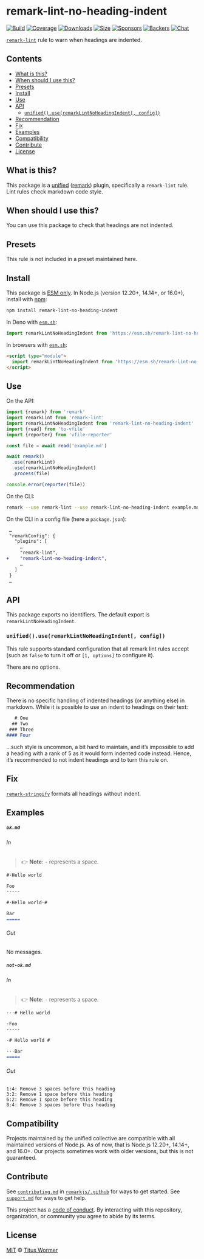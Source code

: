 <!--This file is generated-->

# remark-lint-no-heading-indent

[![Build][build-badge]][build]
[![Coverage][coverage-badge]][coverage]
[![Downloads][downloads-badge]][downloads]
[![Size][size-badge]][size]
[![Sponsors][sponsors-badge]][collective]
[![Backers][backers-badge]][collective]
[![Chat][chat-badge]][chat]

[`remark-lint`][mono] rule to warn when headings are indented.

## Contents

* [What is this?](#what-is-this)
* [When should I use this?](#when-should-i-use-this)
* [Presets](#presets)
* [Install](#install)
* [Use](#use)
* [API](#api)
  * [`unified().use(remarkLintNoHeadingIndent[, config])`](#unifieduseremarklintnoheadingindent-config)
* [Recommendation](#recommendation)
* [Fix](#fix)
* [Examples](#examples)
* [Compatibility](#compatibility)
* [Contribute](#contribute)
* [License](#license)

## What is this?

This package is a [unified][] ([remark][]) plugin, specifically a `remark-lint`
rule.
Lint rules check markdown code style.

## When should I use this?

You can use this package to check that headings are not indented.

## Presets

This rule is not included in a preset maintained here.

## Install

This package is [ESM only][esm].
In Node.js (version 12.20+, 14.14+, or 16.0+), install with [npm][]:

```sh
npm install remark-lint-no-heading-indent
```

In Deno with [`esm.sh`][esmsh]:

```js
import remarkLintNoHeadingIndent from 'https://esm.sh/remark-lint-no-heading-indent@4'
```

In browsers with [`esm.sh`][esmsh]:

```html
<script type="module">
  import remarkLintNoHeadingIndent from 'https://esm.sh/remark-lint-no-heading-indent@4?bundle'
</script>
```

## Use

On the API:

```js
import {remark} from 'remark'
import remarkLint from 'remark-lint'
import remarkLintNoHeadingIndent from 'remark-lint-no-heading-indent'
import {read} from 'to-vfile'
import {reporter} from 'vfile-reporter'

const file = await read('example.md')

await remark()
  .use(remarkLint)
  .use(remarkLintNoHeadingIndent)
  .process(file)

console.error(reporter(file))
```

On the CLI:

```sh
remark --use remark-lint --use remark-lint-no-heading-indent example.md
```

On the CLI in a config file (here a `package.json`):

```diff
 …
 "remarkConfig": {
   "plugins": [
     …
     "remark-lint",
+    "remark-lint-no-heading-indent",
     …
   ]
 }
 …
```

## API

This package exports no identifiers.
The default export is `remarkLintNoHeadingIndent`.

### `unified().use(remarkLintNoHeadingIndent[, config])`

This rule supports standard configuration that all remark lint rules accept
(such as `false` to turn it off or `[1, options]` to configure it).

There are no options.

## Recommendation

There is no specific handling of indented headings (or anything else) in
markdown.
While it is possible to use an indent to headings on their text:

```markdown
   # One
  ## Two
 ### Three
#### Four
```

…such style is uncommon, a bit hard to maintain, and it’s impossible to add a
heading with a rank of 5 as it would form indented code instead.
Hence, it’s recommended to not indent headings and to turn this rule on.

## Fix

[`remark-stringify`](https://github.com/remarkjs/remark/tree/main/packages/remark-stringify)
formats all headings without indent.

## Examples

##### `ok.md`

###### In

> 👉 **Note**: `·` represents a space.

```markdown
#·Hello world

Foo
-----

#·Hello world·#

Bar
=====
```

###### Out

No messages.

##### `not-ok.md`

###### In

> 👉 **Note**: `·` represents a space.

```markdown
···# Hello world

·Foo
-----

·# Hello world #

···Bar
=====
```

###### Out

```text
1:4: Remove 3 spaces before this heading
3:2: Remove 1 space before this heading
6:2: Remove 1 space before this heading
8:4: Remove 3 spaces before this heading
```

## Compatibility

Projects maintained by the unified collective are compatible with all maintained
versions of Node.js.
As of now, that is Node.js 12.20+, 14.14+, and 16.0+.
Our projects sometimes work with older versions, but this is not guaranteed.

## Contribute

See [`contributing.md`][contributing] in [`remarkjs/.github`][health] for ways
to get started.
See [`support.md`][support] for ways to get help.

This project has a [code of conduct][coc].
By interacting with this repository, organization, or community you agree to
abide by its terms.

## License

[MIT][license] © [Titus Wormer][author]

[build-badge]: https://github.com/remarkjs/remark-lint/workflows/main/badge.svg

[build]: https://github.com/remarkjs/remark-lint/actions

[coverage-badge]: https://img.shields.io/codecov/c/github/remarkjs/remark-lint.svg

[coverage]: https://codecov.io/github/remarkjs/remark-lint

[downloads-badge]: https://img.shields.io/npm/dm/remark-lint-no-heading-indent.svg

[downloads]: https://www.npmjs.com/package/remark-lint-no-heading-indent

[size-badge]: https://img.shields.io/bundlephobia/minzip/remark-lint-no-heading-indent.svg

[size]: https://bundlephobia.com/result?p=remark-lint-no-heading-indent

[sponsors-badge]: https://opencollective.com/unified/sponsors/badge.svg

[backers-badge]: https://opencollective.com/unified/backers/badge.svg

[collective]: https://opencollective.com/unified

[chat-badge]: https://img.shields.io/badge/chat-discussions-success.svg

[chat]: https://github.com/remarkjs/remark/discussions

[unified]: https://github.com/unifiedjs/unified

[remark]: https://github.com/remarkjs/remark

[mono]: https://github.com/remarkjs/remark-lint

[esm]: https://gist.github.com/sindresorhus/a39789f98801d908bbc7ff3ecc99d99c

[esmsh]: https://esm.sh

[npm]: https://docs.npmjs.com/cli/install

[health]: https://github.com/remarkjs/.github

[contributing]: https://github.com/remarkjs/.github/blob/main/contributing.md

[support]: https://github.com/remarkjs/.github/blob/main/support.md

[coc]: https://github.com/remarkjs/.github/blob/main/code-of-conduct.md

[license]: https://github.com/remarkjs/remark-lint/blob/main/license

[author]: https://wooorm.com

